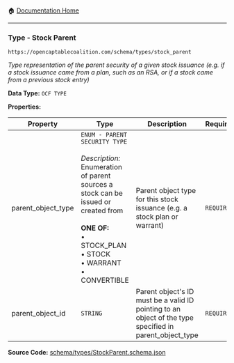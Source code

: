 :house: [Documentation Home](/README.md)

---

### Type - Stock Parent

`https://opencaptablecoalition.com/schema/types/stock_parent`

_Type representation of the parent security of a given stock issuance (e.g. if a stock issuance came from a plan, such as an RSA, or if a stock came from a previous stock entry)_

**Data Type:** `OCF TYPE`

**Properties:**

| Property           | Type                                                                                                                                                                                                                                 | Description                                                                                             | Required   |
| ------------------ | ------------------------------------------------------------------------------------------------------------------------------------------------------------------------------------------------------------------------------------ | ------------------------------------------------------------------------------------------------------- | ---------- |
| parent_object_type | `ENUM - PARENT SECURITY TYPE`</br></br>_Description:_ Enumeration of parent sources a stock can be issued or created from</br></br>**ONE OF:**</br>&bull; STOCK_PLAN</br>&bull; STOCK</br>&bull; WARRANT</br>&bull; CONVERTIBLE</br> | Parent object type for this stock issuance (e.g. a stock plan or warrant)                               | `REQUIRED` |
| parent_object_id   | `STRING`                                                                                                                                                                                                                             | Parent object's ID must be a valid ID pointing to an object of the type specified in parent_object_type | `REQUIRED` |

**Source Code:** [schema/types/StockParent.schema.json](/schema/types/StockParent.schema.json)
